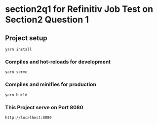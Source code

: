 # section2q1 for Refinitiv Job Test on Section2 Question 1

## Project setup

```
yarn install
```

### Compiles and hot-reloads for development

```
yarn serve
```

### Compiles and minifies for production

```
yarn build
```

### This Project serve on Port 8080

`http://localhost:8080`
